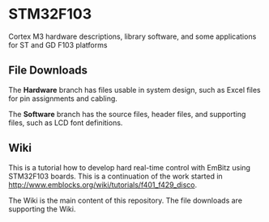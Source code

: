 # STM32F103
Cortex M3 hardware descriptions, library software, and some applications for ST and GD F103 platforms

## File Downloads
The **Hardware** branch has files usable in system design, such as Excel files for pin assignments and cabling.

The **Software** branch has the source files, header files, and supporting files, such as LCD font definitions.

## Wiki
This is a tutorial how to develop hard real-time control with EmBitz using STM32F103 boards.  This is a continuation of the work started in http://www.emblocks.org/wiki/tutorials/f401_f429_disco.

The Wiki is the main content of this repository.  The file downloads are supporting the Wiki.
